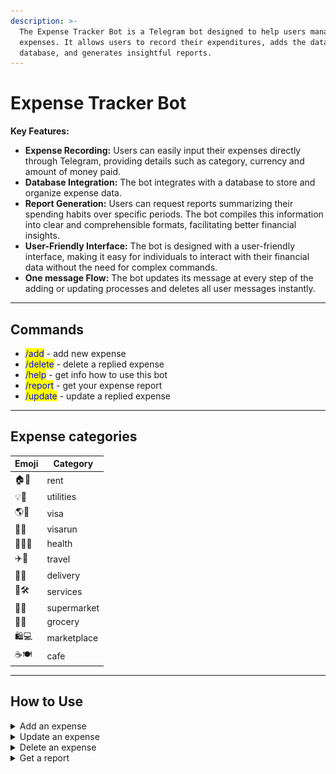 ```yaml
---
description: >-
  The Expense Tracker Bot is a Telegram bot designed to help users manage their
  expenses. It allows users to record their expenditures, adds the data to a
  database, and generates insightful reports.
---
```


# Expense Tracker Bot

**Key Features:**

* **Expense Recording:** Users can easily input their expenses directly through Telegram, providing details such as category, currency and amount of money paid.
* **Database Integration:** The bot integrates with a database to store and organize expense data.
* **Report Generation:** Users can request reports summarizing their spending habits over specific periods. The bot compiles this information into clear and comprehensible formats, facilitating better financial insights.
* **User-Friendly Interface:** The bot is designed with a user-friendly interface, making it easy for individuals to interact with their financial data without the need for complex commands.
* **One message Flow:**  The bot updates its message at every step of the adding or updating processes and deletes all user messages instantly.

***

## Commands

* <mark style="color:blue;">/add</mark> - add new expense
* <mark style="color:blue;">/delete</mark> - delete a replied expense
* <mark style="color:blue;">/help</mark> - get info how to use this bot
* <mark style="color:blue;">/report</mark> - get your expense report
* <mark style="color:blue;">/update</mark> - update a replied expense

***

## Expense categories

| Emoji   | Category    |
| ------- | ----------- |
| 🏠🏨    | rent        |
| 💡🚰    | utilities   |
| 🌎🪪    | visa        |
| 🪪🏃    | visarun     |
| 🏥👩‍⚕️ | health      |
| ✈️🚕    | travel      |
| 🍕🛵    | delivery    |
| 💅🛠    | services    |
| 🛒👫    | supermarket |
| 🍏🥬    | grocery     |
| 🛍️💻   | marketplace |
| ☕️🍽️   | cafe        |

***

## How to Use

<details>

<summary>Add an expense</summary>

1. After the user sent the <mark style="color:blue;">/add</mark> command, the bot responds with the categories menu and prompts the user to choose the expense category.
2. The bot then updates its message with new text reflecting the option chosen in the previous step and offers a new menu to prompt the user to choose the currency.
3. The bot queries the user for the amount of money paid.
4. Finally, the message is transformed into an expense note.

![](.gitbook/assets/Add.jpg)



</details>

<details>

<summary>Update an expense</summary>

1. After the user replied to an expense note by sending the <mark style="color:blue;">/update</mark> command, the bot responds with the properties menu and prompts the user to choose the property to update.
2. The bot then updates an expense note with new text prompting the user to choose an expense property.
3. The bot queries the user for new value.
4. Finally, the message with an expense note is corrected.

![](.gitbook/assets/Update.jpg)

</details>

<details>

<summary>Delete an expense</summary>

1. The user replied to an expense note by sending the <mark style="color:blue;">/delete</mark> command,&#x20;
2. The bot removes it from the database and delete expense note from chat.

![](.gitbook/assets/Delete.jpg)

</details>

<details>

<summary>Get a report</summary>

1. After the user sent the <mark style="color:blue;">/report</mark> command, the bot responds with the reports menu and prompts the user to choose one out of four types.
2. Finally, the message is transformed into the choosen type of report.

![](.gitbook/assets/Report.jpg)

</details>

